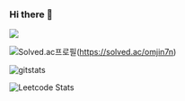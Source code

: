 ### Hi there 👋

 <a href="https://omjinlts.github.io/" target="_blank"><img src="https://img.shields.io/badge/DevBlog-6667AB?style=flat-square&logo=Blogger&logoColor=white"/></a>

![Solved.ac프로필](http://mazassumnida.wtf/api/v2/generate_badge?boj=omjin7n)(https://solved.ac/omjin7n)

![gitstats](https://github-readme-stats.vercel.app/api?username=omjinLTS&show_icons=true)

![Leetcode Stats](https://leetcode.card.workers.dev/?username=omjinlts&theme=nord)

<!--
**omjinLTS/omjinLTS** is a ✨ _special_ ✨ repository because its `README.md` (this file) appears on your GitHub profile.

Here are some ideas to get you started:

- 🔭 I’m currently working on ...
- 🌱 I’m currently learning ...
- 👯 I’m looking to collaborate on ...
- 🤔 I’m looking for help with ...
- 💬 Ask me about ...
- 📫 How to reach me: ...
- 😄 Pronouns: ...
- ⚡ Fun fact: ...
-->
